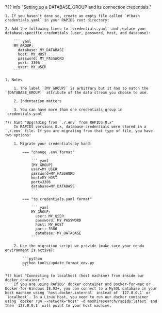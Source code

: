 ??? info "Setting up a DATABASE_GROUP and its connection credentials."

    1. If you haven't done so, create an empty file called `#!bash credentials.yaml` in your RAPIDS root directory: 

    2. Add the following lines to `credentials.yaml` and replace your database-specific credentials (user, password, host, and database):

        ``` yaml
        MY_GROUP:
          database: MY_DATABASE
          host: MY_HOST
          password: MY_PASSWORD
          port: 3306
          user: MY_USER
        ```

    1. Notes
    
        1. The label `[MY_GROUP]` is arbitrary but it has to match the `[DATABASE_GROUP]` attribute of the data stream you choose to use.

        2. Indentation matters

        3. You can have more than one credentials group in `credentials.yaml`

    ??? hint "Upgrading from `./.env` from RAPIDS 0.x"
        In RAPIDS versions 0.x, database credentials were stored in a `./.env` file. If you are migrating from that type of file, you have two options:

        1. Migrate your credentials by hand:

            === "change .env format"
    
                ``` yaml
                [MY_GROUP]
                user=MY_USER
                password=MY_PASSWORD
                host=MY_HOST
                port=3306
                database=MY_DATABASE
                ```   
            
            === "to credentials.yaml format"
            
                ``` yaml
                MY_GROUP:
                  user: MY_USER
                  password: MY_PASSWORD
                  host: MY_HOST
                  port: 3306
                  database: MY_DATABASE
                ```

        2. Use the migration script we provide (make sure your conda environment is active):

            ```python
            python tools/update_format_env.py
            ```

    ??? hint "Connecting to localhost (host machine) from inside our docker container."
        If you are using RAPIDS' docker container and Docker-for-mac or Docker-for-Windows 18.03+, you can connect to a MySQL database in your host machine using `host.docker.internal` instead of `127.0.0.1` or `localhost`. In a Linux host, you need to run our docker container using `docker run --network="host" -d moshiresearch/rapids:latest` and then `127.0.0.1` will point to your host machine.